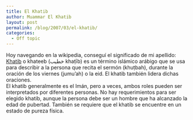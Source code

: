```yaml
---
title: El Khatib
author: Muammar El Khatib
layout: post
permalink: /blog/2007/03/el-khatib/
categories:
  - Off topic
---
```

Hoy navegando en la wikipedia, conseguí el significado de mi apellido:  
[Khatib][1] o khateeb (خطيب khaṭīb) es un término islámico arábigo que se usa para describir a la persona que recita el sermón (khuṭbah), durante la oración de los viernes (jumu&#8217;ah) o la eid. El khatib también lidera dichas oraciones.  
El khatib generalmente es el Imán, pero a veces, ambos roles pueden ser interpretados por diferentes personas. No hay requerimientos para ser elegido khatib, aunque la persona debe ser un hombre que ha alcanzado la edad de pubertad. También se requiere que el khatib se encuentre en un estado de pureza física.

 [1]: http://es.wikipedia.org/wiki/Khatib
